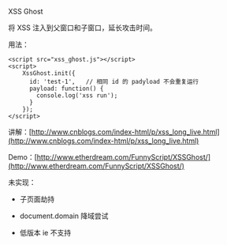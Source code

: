 XSS Ghost

将 XSS 注入到父窗口和子窗口，延长攻击时间。

用法：

```
<script src="xss_ghost.js"></script>
<script>
    XssGhost.init({
      id: 'test-1',   // 相同 id 的 padyload 不会重复运行
      payload: function() {
      	console.log('xss run');
      }
	});
</script>
```

讲解：[http://www.cnblogs.com/index-html/p/xss_long_live.html](http://www.cnblogs.com/index-html/p/xss_long_live.html)

Demo：[http://www.etherdream.com/FunnyScript/XSSGhost/](http://www.etherdream.com/FunnyScript/XSSGhost/)

未实现：

* 子页面劫持

* document.domain 降域尝试

* 低版本 ie 不支持
